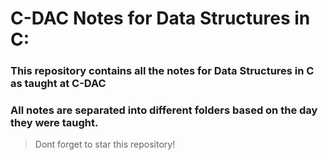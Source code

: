 # C-DAC Notes for Data Structures in C:

### This repository contains all the notes for Data Structures in C as taught at C-DAC

### All notes are separated into different folders based on the day they were taught.

> Dont forget to star this repository!
